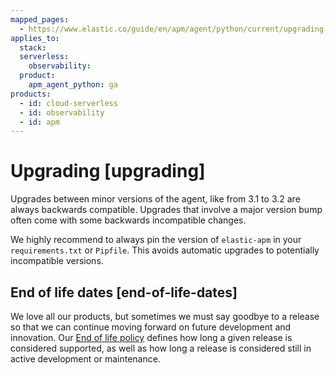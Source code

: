 ```yaml
---
mapped_pages:
  - https://www.elastic.co/guide/en/apm/agent/python/current/upgrading.html
applies_to:
  stack:
  serverless:
    observability:
  product:
    apm_agent_python: ga
products:
  - id: cloud-serverless
  - id: observability
  - id: apm
---
```


# Upgrading [upgrading]

Upgrades between minor versions of the agent, like from 3.1 to 3.2 are always backwards compatible. Upgrades that involve a major version bump often come with some backwards incompatible changes.

We highly recommend to always pin the version of `elastic-apm` in your `requirements.txt` or `Pipfile`. This avoids automatic upgrades to potentially incompatible versions.


## End of life dates [end-of-life-dates]

We love all our products, but sometimes we must say goodbye to a release so that we can continue moving forward on future development and innovation. Our [End of life policy](https://www.elastic.co/support/eol) defines how long a given release is considered supported, as well as how long a release is considered still in active development or maintenance.




